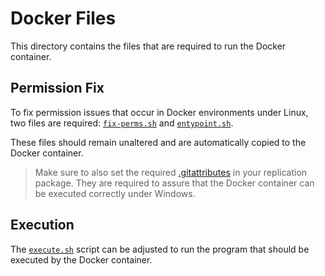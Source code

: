 # Docker Files

This directory contains the files that are required to run the Docker container.

## Permission Fix
To fix permission issues that occur in Docker environments under Linux, two files are required: [`fix-perms.sh`](fix-perms.sh) and [`entypoint.sh`](entrypoint.sh).

These files should remain unaltered and are automatically copied to the Docker container.

> Make sure to also set the required [.gitattributes](../.gitattributes) in your replication package. They are required to assure that the Docker container can be executed correctly under Windows.

## Execution
The [`execute.sh`](execute.sh) script can be adjusted to run the program that should be executed by the Docker container.
